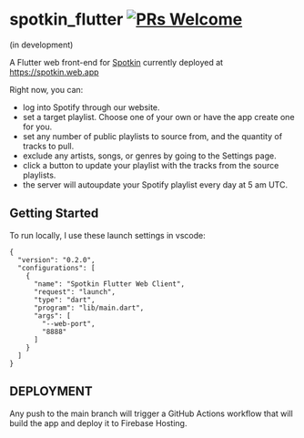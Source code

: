 # spotkin_flutter [![PRs Welcome](https://img.shields.io/badge/PRs-welcome-brightgreen.svg?style=flat-square)](https://makeapullrequest.com)

(in development)

A Flutter web front-end for [Spotkin](<https://github.com/riverscuomo/spotkin>) currently deployed at <https://spotkin.web.app>

 Right now, you can:

- log into Spotify through our website.
- set a target playlist. Choose one of your own or have the app create one for you. 
- set any number of public playlists to source from, and the quantity of tracks to pull.
- exclude any artists, songs, or genres by going to the Settings page.
- click a button to update your playlist with the tracks from the source playlists.
- the server will autoupdate your Spotify playlist every day at 5 am UTC.


## Getting Started

To run locally,  I use these launch settings in vscode:

```
{
  "version": "0.2.0",
  "configurations": [
    {
      "name": "Spotkin Flutter Web Client",
      "request": "launch",
      "type": "dart",
      "program": "lib/main.dart",
      "args": [
        "--web-port",
        "8888"
      ]
    }
  ]
}
```

## DEPLOYMENT

Any push to the main branch will trigger a GitHub Actions workflow that will build the app and deploy it to Firebase Hosting.

